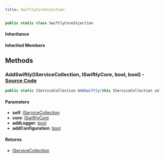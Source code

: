 ```yaml
---
title: SwiftlyCoreInjection
---
```


```csharp
public static class SwiftlyCoreInjection
```

#### Inheritance

#### Inherited Members

## Methods

### **AddSwiftly(IServiceCollection, ISwiftlyCore, bool, bool)** - [Source Code](https://github.com/swiftly-solution/swiftlys2/blob/main/managed/src/SwiftlyS2.Shared/SwiftlyCoreInjection.cs#L10)

```csharp
public static IServiceCollection AddSwiftly(this IServiceCollection self, ISwiftlyCore core, bool addLogger = true, bool addConfiguration = true)
```

#### Parameters

- **self**: [IServiceCollection](https://learn.microsoft.com/dotnet/api/microsoft.extensions.dependencyinjection.iservicecollection)
- **core**: [ISwiftlyCore](/docs/api/shared/iswiftlycore)
- **addLogger**: [bool](https://learn.microsoft.com/dotnet/api/system.boolean)
- **addConfiguration**: [bool](https://learn.microsoft.com/dotnet/api/system.boolean)

#### Returns

- [IServiceCollection](https://learn.microsoft.com/dotnet/api/microsoft.extensions.dependencyinjection.iservicecollection)

